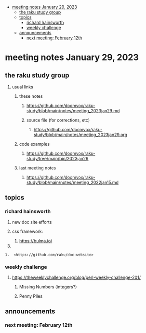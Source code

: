 - [meeting notes January 29, 2023](#org8169b1d)
  - [the raku study group](#org08b72e6)
  - [topics](#orga95390b)
    - [richard hainsworth](#org2b16619)
    - [weekly challenge](#orgbdabed0)
  - [announcements](#org570bf1e)
    - [next meeting: February 12th](#org5caf805)


<a id="org8169b1d"></a>

# meeting notes January 29, 2023


<a id="org08b72e6"></a>

## the raku study group

1.  usual links

    1.  these notes
    
        1.  <https://github.com/doomvox/raku-study/blob/main/notes/meeting_2023jan29.md>
        
        2.  source file (for corrections, etc)
        
            1.  <https://github.com/doomvox/raku-study/blob/main/notes/meeting_2023jan29.org>
    
    2.  code examples
    
        1.  <https://github.com/doomvox/raku-study/tree/main/bin/2023jan29>
    
    3.  last meeting notes
    
        1.  <https://github.com/doomvox/raku-study/blob/main/notes/meeting_2022jan15.md>


<a id="orga95390b"></a>

## topics


<a id="org2b16619"></a>

### richard hainsworth

1.  new doc site efforts

2.  css framework:

    1.  <https://bulma.io/>

3.  

    1.  <https://github.com/raku/doc-website>


<a id="orgbdabed0"></a>

### weekly challenge

1.  <https://theweeklychallenge.org/blog/perl-weekly-challenge-201/>

    1.  Missing Numbers (integers?)
    
    2.  Penny Piles


<a id="org570bf1e"></a>

## announcements


<a id="org5caf805"></a>

### next meeting: February 12th
